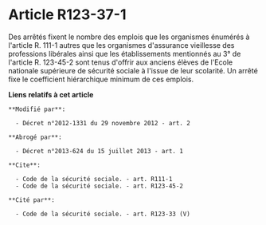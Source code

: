 # Article R123-37-1

Des arrêtés fixent le nombre des emplois que les organismes énumérés à l'article R. 111-1 autres que les organismes
d'assurance vieillesse des professions libérales ainsi que les établissements mentionnés au 3° de l'article R. 123-45-2 sont
tenus d'offrir aux anciens élèves de l'Ecole nationale supérieure de sécurité sociale à l'issue de leur scolarité. Un arrêté
fixe le coefficient hiérarchique minimum de ces emplois.

**Liens relatifs à cet article**

	**Modifié par**:

	  - Décret n°2012-1331 du 29 novembre 2012 - art. 2

	**Abrogé par**:

	  - Décret n°2013-624 du 15 juillet 2013 - art. 1

	**Cite**:

	  - Code de la sécurité sociale. - art. R111-1
	  - Code de la sécurité sociale. - art. R123-45-2

	**Cité par**:

	  - Code de la sécurité sociale. - art. R123-33 (V)

